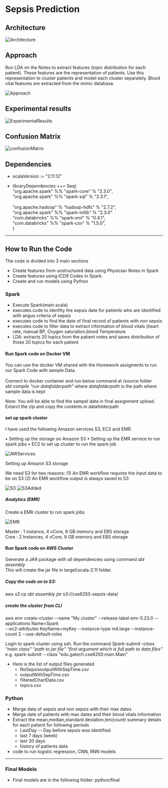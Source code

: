# Sepsis Prediction

## Architecture

![Architecture](https://github.com/vidiga3/SepsisPrediction/blob/master/Architecture.png)


## Approach

Run LDA on the Notes to extract features (topic distribution for each patient). These features are the representation of patients. Use this representation to cluster patients and model each cluster separately.
Blood vital features are extracted from the mimic database. <br>

![Approach](https://github.com/vidiga3/SepsisPrediction/blob/master/Approach.png)

## Experimental results

![ExperimentalResults](https://github.com/vidiga3/SepsisPrediction/blob/master/ExperimentResults.png)

## Confusion Matrix
![confusionMatrix](https://github.com/vidiga3/SepsisPrediction/blob/master/ConfusionMatrix.png)





## Dependencies <br>
* scalaVersion := "2.11.12" <br>
 

* libraryDependencies ++= Seq(<br>
  "org.apache.spark" %% "spark-core" % "2.3.0", <br>
  "org.apache.spark" %% "spark-sql" % "2.3.1",<br><br>
  "org.apache.hadoop" % "hadoop-hdfs" % "2.7.2",<br>
  "org.apache.spark" %% "spark-mllib" % "2.3.0"<br>
   "com.databricks" %% "spark-xml" % "0.4.1",<br>
  "com.databricks" %% "spark-csv" % "1.5.0",<br>
)

-----

## How to Run the Code <br>
The code is divided into 3 main sections
 * Create features from unstructured data using Physician Notes in Spark
 * Create features using ICD9 Codes in Spark.
 * Create and run models using Python  
 
 ### Spark
  * Execute Spark(main.scala)
  * executes code to idenfity the sepsis date for patients who are identified with angus criteria of sepsis
  * executes code to find the date of final record of patients with non sepsis
  * executes code to filter data to extract information of blood vitals (heart rate, manual BP, Oxygen saturation,blood Temperature
  * LDA: extracts 20 topics from the patient notes and saves distribution of those 20 topics for each patient
 
  #### Run Spark code on Docker VM
   You can use the docker VM shared with the Homework assigments to run our Spark Code with sample Data.<br>   
   Connect to docker container and run below command at /source folder<br>
   *sbt compile “run datafolderpath”* where *datafolderpath* is the path where sample data is kept <br>
   
   Note: You will be able to find the sampel data in final assignment upload. Extarct the zip and copy the contents in datafolderpath<br>
   
   #### set up spark cluster
   
   I have used the following Amazon services S3, EC2 and EMR.

•	Setting up the storage on Amazon S3
•	Setting up the EMR service to run spark jobs
•	EC2 to set up cluster to run the spark job

![AWServices](https://github.com/vidiga3/SepsisPrediction/blob/master/SparkServices.png)

Setting up Amazon S3 storage

We need S3 for two reasons: 
(1) An EMR workflow requires the input data to be on S3
(2) An EMR workflow output is always saved to S3

![S3](https://github.com/vidiga3/SepsisPrediction/blob/master/S3.png)
![S3Added](https://github.com/vidiga3/SepsisPrediction/blob/master/S3Added.png)

 ##### Analytics (EMR)

 Create a EMR cluster to run spark jobs <br>

![EMR](https://github.com/vidiga3/SepsisPrediction/blob/master/EMR.png)

Master :  1 instance, 4 vCore, 8 GB memory and EBS storage <br>
Core :  2 Instances,  4 vCore, 8 GB memory and EBS storage <br>

 
  #### Run Spark code on AWS Cluster
  
  Generate a JAR package with all dependencies using command *sbt assembly*  
  This will create the jar file in target\scala-2.11  folder.<br>
  
  ##### Copy the code on to S3:
  
  aws s3 cp *sbt assembly jar* s3://cse6250-sepsis-data/ 
  
 
  ##### create the cluster from CLI
  
  aws emr create-cluster --name "My cluster" --release-label emr-5.23.0 --applications Name=Spark \
--ec2-attributes KeyName=myKey --instance-type m4.large --instance-count 2 --use-default-roles

  
  Login to spark cluster using ssh.
   Run the command *Spark-submit –class “main class” “path to jar file” “first argument which is full path to data files”*
   e.g. spark-submit --class "edu.gatech.cse6250.main.Main"  

   * Here is the list of output files generated
     * NoSepsisoutputWithSepTime.csv
     * outputWithSepTime.csv
     * filteredChartData.csv
     * topics.csv
       
 
### Python
  * Merge data of sepsis and non sepsis with their max dates
  * Merge date of patients with max dates and their blood vitals information
  * Extract the mean,median,standard deviation,len(count) summary details for each patient for following periods 
    * LastDay -- Day before sepsis was identified
    * last 7 days (week)
    * last 30 days
    * history of patients data
  * code to run logistic regression, CNN, RNN models
  
---

### Final Models
  * Final models are in the following folder: python/final
    
